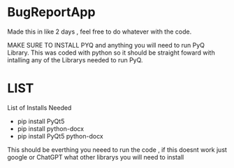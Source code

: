 # BugReportApp

Made this in like 2 days , feel free to do whatever with the code.

MAKE SURE TO INSTALL PYQ and anything you will need to run PyQ Library. This was coded with python so it should be straight foward with 
intalling any of the Librarys needed to run PyQ.

# LIST
List of Installs Needed 
- pip install PyQt5
- pip install python-docx
- pip install PyQt5 python-docx

This should be everthing you neeed to run the code , if this doesnt work just google or ChatGPT what other librarys you will need to install
